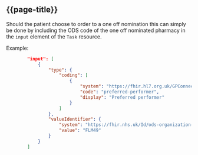 ## {{page-title}}

Should the patient choose to order to a one off nomination this can simply be done by including the ODS code of the one off nominated pharmacy in the `input` element of the `Task` resource.

Example:
```json
        "input": [
            {
                "type": {
                    "coding": [
                        {
                            "system": "https://fhir.hl7.org.uk/GPConnect-PrescriptionOrderingParameters",
                            "code": "preferred-performer",
                            "display": "Preferred performer"
                        }
                    ]
                },
                "valueIdentifier": {
                    "system": "https://fhir.nhs.uk/Id/ods-organization-code",
                    "value": "FLM49"
                }
            }
        ]
 ```